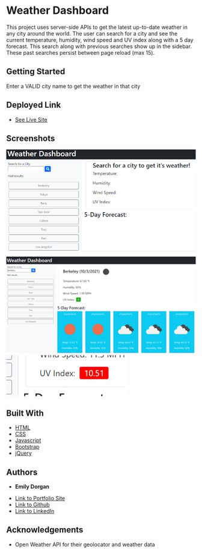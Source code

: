 # Weather Dashboard

This project uses server-side APIs to get the latest up-to-date weather in any city around the world. The user can search for a city and see the current temperature, humidity, wind speed and UV index along with a 5 day forecast. This search along with previous searches show up in the sidebar. These past searches persist between page reload (max 15).

## Getting Started

Enter a VALID city name to get the weather in that city

## Deployed Link

* [See Live Site](https://emdorgan.github.io/weather-planner/)

## Screenshots

![Before any search results](screenshots/pre-search.png)
![User searches for Berkeley](screenshots/berkeley.png)
![UV index's color changes based on intensity](screenshots/uv.png)


## Built With

* [HTML](https://developer.mozilla.org/en-US/docs/Web/HTML)
* [CSS](https://developer.mozilla.org/en-US/docs/Web/CSS)
* [Javascript](https://developer.mozilla.org/en-US/docs/Web/JavaScript)
* [Bootstrap](https://getbootstrap.com/)
* [jQuery](https://jquery.com/)


## Authors

* **Emily Dorgan** 

- [Link to Portfolio Site](https://emdorgan.github.io/portfolio/)
- [Link to Github](https://github.com/emdorgan)
- [Link to LinkedIn](https://www.linkedin.com/in/emily-dorgan/)

## Acknowledgements

* Open Weather API for their geolocator and weather data